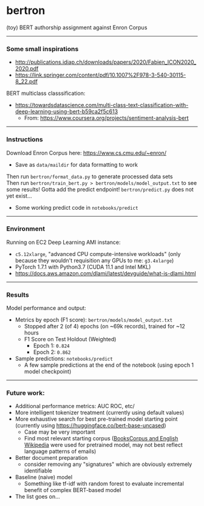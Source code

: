 # bertron
(toy) BERT authorship assignment against Enron Corpus

------------
### Some small inspirations  
- http://publications.idiap.ch/downloads/papers/2020/Fabien_ICON2020_2020.pdf
- https://link.springer.com/content/pdf/10.1007%2F978-3-540-30115-8_22.pdf

BERT multiclass classsification:
- https://towardsdatascience.com/multi-class-text-classification-with-deep-learning-using-bert-b59ca2f5c613
  - From: https://www.coursera.org/projects/sentiment-analysis-bert

------------------
### Instructions
Download Enron Corpus here: https://www.cs.cmu.edu/~enron/
 - Save as `data/maildir` for data formatting to work  

Then run `bertron/format_data.py` to generate processed data sets  
Then run `bertron/train_bert.py > bertron/models/model_output.txt` to see some results!
Gotta add the predict endpoint!  `bertron/predict.py` does not yet exist...
- Some working predict code in `notebooks/predict`

------------------
### Environment
Running on EC2 Deep Learning AMI instance:  
- `c5.12xlarge`, "advanced CPU compute-intensive workloads" (only because they wouldn't requisition any GPUs to me: `g3.4xlarge`)  
- PyTorch 1.7.1 with Python3.7 (CUDA 11.1 and Intel MKL)  
- https://docs.aws.amazon.com/dlami/latest/devguide/what-is-dlami.html  

------------------
### Results
Model performance and output:
- Metrics by epoch (F1 score): `bertron/models/model_output.txt`
  - Stopped after 2 (of 4) epochs (on ~69k records), trained for ~12 hours
  - F1 Score on Test Holdout (Weighted)
    - Epoch 1: `0.824`
    - Epoch 2: `0.862`
- Sample predictions: `notebooks/predict`
  - A few sample predictions at the end of the notebook (using epoch 1 model checkpoint)

------------------
### Future work:
- Additional performance metrics: AUC ROC, etc/
- More intelligent tokenizer treatment (currently using default values)
- More exhaustive search for best pre-trained model starting point (currently using https://huggingface.co/bert-base-uncased)
  - Case may be very important
  - Find most relevant starting corpus ([BooksCorpus and English Wikipedia](https://arxiv.org/pdf/1810.04805.pdf) were used for pretrained model, may not best reflect language patterns of emails)
- Better document preparation
  - consider removing any "signatures" which are obviously extremely identifiable
- Baseline (naive) model
  - Something like tf-idf with random forest to evaluate incremental benefit of complex BERT-based model
- The list goes on...
